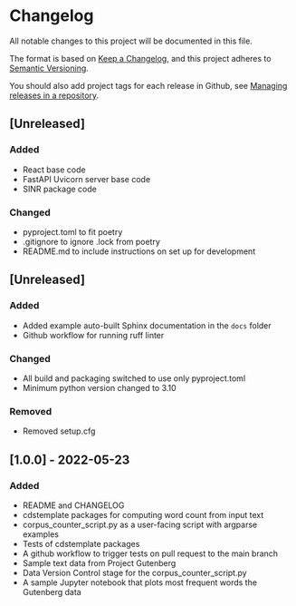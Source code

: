 # Changelog
All notable changes to this project will be documented in this file.

The format is based on [Keep a Changelog](https://keepachangelog.com/en/1.0.0/),
and this project adheres to [Semantic Versioning](https://semver.org/spec/v2.0.0.html).

You should also add project tags for each release in Github, see [Managing releases in a repository](https://docs.github.com/en/repositories/releasing-projects-on-github/managing-releases-in-a-repository).

## [Unreleased]
### Added
- React base code
- FastAPI Uvicorn server base code
- SINR package code
### Changed
- pyproject.toml to fit poetry
- .gitignore to ignore .lock from poetry
- README.md to include instructions on set up for development

## [Unreleased]
### Added
- Added example auto-built Sphinx documentation in the `docs` folder
- Github workflow for running ruff linter
### Changed
- All build and packaging switched to use only pyproject.toml
- Minimum python version changed to 3.10
### Removed
- Removed setup.cfg

## [1.0.0] - 2022-05-23
### Added
- README and CHANGELOG
- cdstemplate packages for computing word count from input text
- corpus_counter_script.py as a user-facing script with argparse examples
- Tests of cdstemplate packages
- A github workflow to trigger tests on pull request to the main branch
- Sample text data from Project Gutenberg
- Data Version Control stage for the corpus_counter_script.py
- A sample Jupyter notebook that plots most frequent words the Gutenberg data
